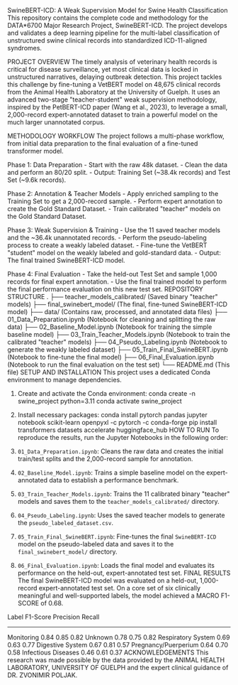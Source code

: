 SwineBERT-ICD: A Weak Supervision Model for Swine Health Classification
This repository contains the complete code and methodology for the DATA*6700 Major Research Project, SwineBERT-ICD. The project develops and validates a deep learning pipeline for the multi-label classification of unstructured swine clinical records into standardized ICD-11-aligned syndromes.

PROJECT OVERVIEW
The timely analysis of veterinary health records is critical for disease surveillance, yet most clinical data is locked in unstructured narratives, delaying outbreak detection. This project tackles this challenge by fine-tuning a VetBERT model on 48,675 clinical records from the Animal Health Laboratory at the University of Guelph. It uses an advanced two-stage "teacher-student" weak supervision methodology, inspired by the PetBERT-ICD paper (Wang et al., 2023), to leverage a small, 2,000-record expert-annotated dataset to train a powerful model on the much larger unannotated corpus.

METHODOLOGY WORKFLOW
The project follows a multi-phase workflow, from initial data preparation to the final evaluation of a fine-tuned transformer model.

Phase 1: Data Preparation
    - Start with the raw 48k dataset.
    - Clean the data and perform an 80/20 split.
    - Output: Training Set (~38.4k records) and Test Set (~9.6k records).

Phase 2: Annotation & Teacher Models
    - Apply enriched sampling to the Training Set to get a 2,000-record sample.
    - Perform expert annotation to create the Gold Standard Dataset.
    - Train calibrated "teacher" models on the Gold Standard Dataset.

Phase 3: Weak Supervision & Training
    - Use the 11 saved teacher models and the ~36.4k unannotated records.
    - Perform the pseudo-labeling process to create a weakly labeled dataset.
    - Fine-tune the VetBERT "student" model on the weakly labeled and gold-standard data.
    - Output: The final trained SwineBERT-ICD model.

Phase 4: Final Evaluation
    - Take the held-out Test Set and sample 1,000 records for final expert annotation.
    - Use the final trained model to perform the final performance evaluation on this new test set.
REPOSITORY STRUCTURE
.
├── teacher_models_calibrated/   (Saved binary "teacher" models)
├── final_swinebert_model/       (The final, fine-tuned SwineBERT-ICD model)
├── data/                        (Contains raw, processed, and annotated data files)
├── 01_Data_Preparation.ipynb    (Notebook for cleaning and splitting the raw data)
├── 02_Baseline_Model.ipynb      (Notebook for training the simple baseline model)
├── 03_Train_Teacher_Models.ipynb  (Notebook to train the calibrated "teacher" models)
├── 04_Pseudo_Labeling.ipynb     (Notebook to generate the weakly labeled dataset)
├── 05_Train_Final_SwineBERT.ipynb (Notebook to fine-tune the final model)
├── 06_Final_Evaluation.ipynb      (Notebook to run the final evaluation on the test set)
└── README.md                    (This file)
SETUP AND INSTALLATION
This project uses a dedicated Conda environment to manage dependencies.

1. Create and activate the Conda environment:
    conda create -n swine_project python=3.11
    conda activate swine_project

2. Install necessary packages:
    conda install pytorch pandas jupyter notebook scikit-learn openpyxl -c pytorch -c conda-forge
    pip install transformers datasets accelerate huggingface_hub
HOW TO RUN
To reproduce the results, run the Jupyter Notebooks in the following order:

1. `01_Data_Preparation.ipynb`: Cleans the raw data and creates the initial train/test splits and the 2,000-record sample for annotation.
2. `02_Baseline_Model.ipynb`: Trains a simple baseline model on the expert-annotated data to establish a performance benchmark.
3. `03_Train_Teacher_Models.ipynb`: Trains the 11 calibrated binary "teacher" models and saves them to the `teacher_models_calibrated/` directory.
4. `04_Pseudo_Labeling.ipynb`: Uses the saved teacher models to generate the `pseudo_labeled_dataset.csv`.
5. `05_Train_Final_SwineBERT.ipynb`: Fine-tunes the final `SwineBERT-ICD` model on the pseudo-labeled data and saves it to the `final_swinebert_model/` directory.
6. `06_Final_Evaluation.ipynb`: Loads the final model and evaluates its performance on the held-out, expert-annotated test set.
FINAL RESULTS
The final SwineBERT-ICD model was evaluated on a held-out, 1,000-record expert-annotated test set. On a core set of six clinically meaningful and well-supported labels, the model achieved a MACRO F1-SCORE of 0.68.

Label                   F1-Score   Precision   Recall
----------------------  --------   ---------   ------
Monitoring              0.84       0.85        0.82
Unknown                 0.78       0.75        0.82
Respiratory System      0.69       0.63        0.77
Digestive System        0.67       0.81        0.57
Pregnancy/Puerperium    0.64       0.70        0.58
Infectious Diseases     0.46       0.61        0.37
ACKNOWLEDGEMENTS
This research was made possible by the data provided by the ANIMAL HEALTH LABORATORY, UNIVERSITY OF GUELPH and the expert clinical guidance of DR. ZVONIMIR POLJAK.
